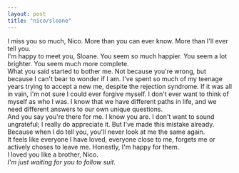 ```yaml
---
layout: post
title: "nico/sloane"
---
```


I miss you so much, Nico. More than you can ever know. More than I'll ever tell you.<br>
I'm happy to meet you, Sloane. You seem so much happier. You seem a lot brighter. You seem much more complete.<br>
What you said started to bother me. Not because you're wrong, but because I can't bear to wonder if I am. I've spent so much of my teenage years trying to accept a new me, despite the rejection syndrome. If it was all in vain, I'm not sure I could ever forgive myself. I don't ever want to think of myself as who I was. I know that we have different paths in life, and we need different answers to our own unique questions.<br>
And you say you're there for me. I know you are. I don't want to sound ungrateful; I really do appreciate it. But I've made this mistake already. Because when I do tell you, you'll never look at me the same again.<br>
It feels like everyone I have loved, everyone close to me, forgets me or actively choses to leave me. Honestly, I'm happy for them.<br>
I loved you like a brother, Nico.<br>
*I'm just waiting for you to follow suit.*
